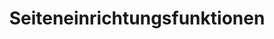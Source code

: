﻿---
title: Seiteneinrichtungsfunktionen
type: docs
weight: 60
url: /de/java/page-setup-features/
---
